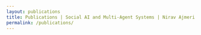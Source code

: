 ```yaml
---
layout: publications
title: Publications | Social AI and Multi-Agent Systems | Nirav Ajmeri's Group at Bristol
permalink: /publications/
---
```

